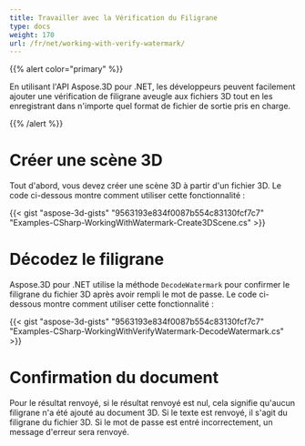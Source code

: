 ```yaml
---
title: Travailler avec la Vérification du Filigrane
type: docs
weight: 170
url: /fr/net/working-with-verify-watermark/
---
```


{{% alert color="primary" %}}

En utilisant l'API Aspose.3D pour .NET, les développeurs peuvent facilement ajouter une vérification de filigrane aveugle aux fichiers 3D tout en les enregistrant dans n'importe quel format de fichier de sortie pris en charge.

{{% /alert %}}
# **Créer une scène 3D**
Tout d'abord, vous devez créer une scène 3D à partir d'un fichier 3D. Le code ci-dessous montre comment utiliser cette fonctionnalité :

{{< gist "aspose-3d-gists" "9563193e834f0087b554c83130fcf7c7" "Examples-CSharp-WorkingWithWatermark-Create3DScene.cs" >}}

# **Décodez le filigrane**
Aspose.3D pour .NET utilise la méthode `DecodeWatermark` pour confirmer le filigrane du fichier 3D après avoir rempli le mot de passe. Le code ci-dessous montre comment utiliser cette fonctionnalité :

{{< gist "aspose-3d-gists" "9563193e834f0087b554c83130fcf7c7" "Examples-CSharp-WorkingWithVerifyWatermark-DecodeWatermark.cs" >}}

# **Confirmation du document**
Pour le résultat renvoyé, si le résultat renvoyé est nul, cela signifie qu'aucun filigrane n'a été ajouté au document 3D. Si le texte est renvoyé, il s'agit du filigrane du fichier 3D. Si le mot de passe est entré incorrectement, un message d'erreur sera renvoyé.